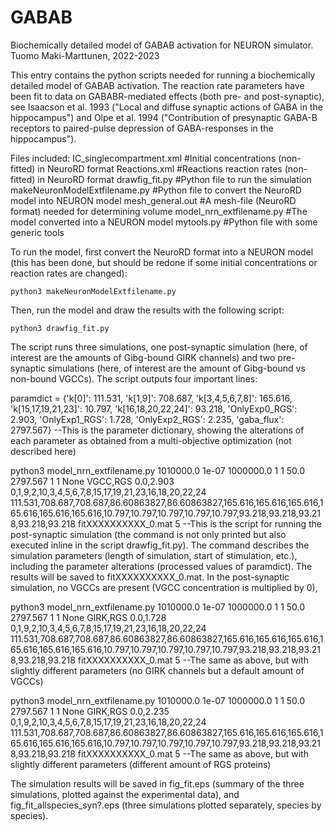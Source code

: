 # GABAB

Biochemically detailed model of GABAB activation for NEURON simulator.
Tuomo Maki-Marttunen, 2022-2023

This entry contains the python scripts needed for running a biochemically
detailed model of GABAB activation. The reaction rate parameters have been
fit to data on GABABR-mediated effects (both pre- and post-synaptic), see
Isaacson et al. 1993 ("Local and diffuse synaptic actions of GABA in the
hippocampus") and Olpe et al. 1994 ("Contribution of presynaptic GABA-B
receptors to paired-pulse depression of GABA-responses in the hippocampus").

Files included:
IC_singlecompartment.xml       #Initial concentrations (non-fitted) in NeuroRD format
Reactions.xml                  #Reactions reaction rates (non-fitted) in NeuroRD format
drawfig_fit.py                 #Python file to run the simulation
makeNeuronModelExtfilename.py  #Python file to convert the NeuroRD model into NEURON model
mesh_general.out               #A mesh-file (NeuroRD format) needed for determining volume
model_nrn_extfilename.py       #The model converted into a NEURON model
mytools.py                     #Python file with some generic tools

To run the model, first convert the NeuroRD format into a NEURON model (this
has been done, but should be redone if some initial concentrations or reaction
rates are changed):

``python3 makeNeuronModelExtfilename.py``

Then, run the model and draw the results with the following script:

``python3 drawfig_fit.py``

The script runs three simulations, one post-synaptic simulation (here,
of interest are the amounts of Gibg-bound GIRK channels) and two pre-
synaptic simulations (here, of interest are the amount of Gibg-bound
vs non-bound VGCCs). The script outputs four important lines:

paramdict = {'k[0]': 111.531, 'k[1,9]': 708.687, 'k[3,4,5,6,7,8]': 165.616,
             'k[15,17,19,21,23]': 10.797, 'k[16,18,20,22,24]': 93.218, 'OnlyExp0_RGS': 2.903,
             'OnlyExp1_RGS': 1.728, 'OnlyExp2_RGS': 2.235, 'gaba_flux': 2797.567}
--This is the parameter dictionary, showing the alterations of each
  parameter as obtained from a multi-objective optimization (not
  described here)

python3 model_nrn_extfilename.py 1010000.0 1e-07 1000000.0 1 1 50.0 2797.567 1 1 None VGCC,RGS 0.0,2.903 0,1,9,2,10,3,4,5,6,7,8,15,17,19,21,23,16,18,20,22,24
        111.531,708.687,708.687,86.60863827,86.60863827,165.616,165.616,165.616,165.616,165.616,165.616,10.797,10.797,10.797,10.797,10.797,93.218,93.218,93.218,93.218,93.218
        fitXXXXXXXXXX_0.mat 5
--This is the script for running the post-synaptic simulation (the command is not only printed
  but also executed inline in the script drawfig_fit.py). The command describes the simulation
  parameters (length of simulation, start of stimulation, etc.), including the parameter
  alterations (processed values of paramdict). The results will be saved to fitXXXXXXXXXX_0.mat.
  In the post-synaptic simulation, no VGCCs are present (VGCC concentration is multiplied by 0),

python3 model_nrn_extfilename.py 1010000.0 1e-07 1000000.0 1 1 50.0 2797.567 1 1 None GIRK,RGS 0.0,1.728 0,1,9,2,10,3,4,5,6,7,8,15,17,19,21,23,16,18,20,22,24
        111.531,708.687,708.687,86.60863827,86.60863827,165.616,165.616,165.616,165.616,165.616,165.616,10.797,10.797,10.797,10.797,10.797,93.218,93.218,93.218,93.218,93.218
        fitXXXXXXXXXX_0.mat 5
--The same as above, but with slightly different parameters (no GIRK channels but a default
  amount of VGCCs)

python3 model_nrn_extfilename.py 1010000.0 1e-07 1000000.0 1 1 50.0 2797.567 1 1 None GIRK,RGS 0.0,2.235 0,1,9,2,10,3,4,5,6,7,8,15,17,19,21,23,16,18,20,22,24
  111.531,708.687,708.687,86.60863827,86.60863827,165.616,165.616,165.616,165.616,165.616,165.616,10.797,10.797,10.797,10.797,10.797,93.218,93.218,93.218,93.218,93.218
  fitXXXXXXXXXX_0.mat 5
--The same as above, but with slightly different parameters (different amount of RGS proteins)

The simulation results will be saved in fig_fit.eps (summary of the three simulations, plotted
 against the experimental data), and fig_fit_allspecies_syn?.eps (three simulations plotted
 separately, species by species).


